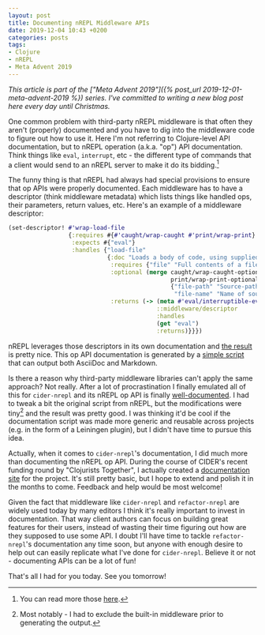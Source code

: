 ```yaml
---
layout: post
title: Documenting nREPL Middleware APIs
date: 2019-12-04 10:43 +0200
categories: posts
tags:
- Clojure
- nREPL
- Meta Advent 2019
---
```


*This article is part of the ["Meta Advent 2019"]({% post_url 2019-12-01-meta-advent-2019 %}) series. I've committed to writing
a new blog post here every day until Christmas.*

One common problem with third-party nREPL middleware is that often they aren't (properly) documented and you
have to dig into the middleware code to figure out how to use it. Here I'm not referring to Clojure-level API documentation,
but to nREPL operation (a.k.a. "op") API documentation. Think things like `eval`, `interrupt`, etc - the different
type of commands that a client would send to an nREPL server to make it do its bidding.[^1]

The funny thing is that nREPL
had always had special provisions to ensure that op APIs were properly documented. Each middleware
has to have a descriptor (think middleware metadata) which lists things like handled ops, their parameters, return values, etc.
Here's an example of a middleware descriptor:

``` clojure
(set-descriptor! #'wrap-load-file
                 {:requires #{#'caught/wrap-caught #'print/wrap-print}
                  :expects #{"eval"}
                  :handles {"load-file"
                            {:doc "Loads a body of code, using supplied path and filename info to set source file and line number metadata. Delegates to underlying \"eval\" middleware/handler."
                             :requires {"file" "Full contents of a file of code."}
                             :optional (merge caught/wrap-caught-optional-arguments
                                              print/wrap-print-optional-arguments
                                              {"file-path" "Source-path-relative path of the source file, e.g. clojure/java/io.clj"
                                               "file-name" "Name of source file, e.g. io.clj"})
                             :returns (-> (meta #'eval/interruptible-eval)
                                          ::middleware/descriptor
                                          :handles
                                          (get "eval")
                                          :returns)}}})
```

nREPL leverages those descriptors in its own documentation and [the result](https://nrepl.org/nrepl/0.6.0/ops.html) is pretty nice.
This op API documentation is generated by a [simple script](https://github.com/nrepl/nrepl/blob/master/src/maint/nrepl/impl/docs.clj) that can output both AsciiDoc and Markdown.

Is there a reason why third-party middleware libraries can't apply the same approach? Not really. After a lot of
procrastination I finally emulated all of this for `cider-nrepl` and its nREPL op API is finally [well-documented](https://docs.cider.mx/cider-nrepl/nrepl-api/ops.html).
I had to tweak a bit the original script from nREPL, but the modifications were tiny[^2] and the result was pretty good.
I was thinking it'd be cool if the documentation script was made more generic and reusable across projects (e.g. in the form of
a Leiningen plugin), but I didn't have time to pursue this idea.

Actually, when it comes to `cider-nrepl`'s documentation, I did much more than documenting the nREPL op API. During the
course of CIDER's recent funding round by "Clojurists Together", I actually created a [documentation site](https://docs.cider.mx/cider-nrepl/index.html) for the project.
It's still pretty basic, but I hope to extend and polish it in the months to come. Feedback and help would be most welcome!

Given the fact that middleware like `cider-nrepl` and `refactor-nrepl` are widely used today by many editors I think it's really
important to invest in documentation. That way client authors can focus on building great features for their users, instead
of wasting their time figuring out how are they supposed to use some API. I doubt I'll have time to tackle `refactor-nrepl`'s
documentation any time soon, but anyone with enough desire to help out can easily replicate what I've done for `cider-nrepl`.
Believe it or not - documenting APIs can be a lot of fun!

That's all I had for you today. See you tomorrow!

[^1]: You can read more those [here](https://nrepl.org/nrepl/0.6.0/design/overview.html).
[^2]: Most notably - I had to exclude the built-in middleware prior to generating the output.
